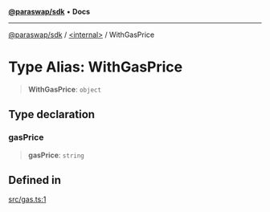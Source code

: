 [**@paraswap/sdk**](../../README.md) • **Docs**

***

[@paraswap/sdk](../../globals.md) / [\<internal\>](../README.md) / WithGasPrice

# Type Alias: WithGasPrice

> **WithGasPrice**: `object`

## Type declaration

### gasPrice

> **gasPrice**: `string`

## Defined in

[src/gas.ts:1](https://github.com/paraswap/paraswap-sdk/blob/master/src/gas.ts#L1)
